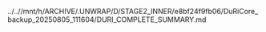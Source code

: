 ../..//mnt/h/ARCHIVE/.UNWRAP/D/STAGE2_INNER/e8bf24f9fb06/DuRiCore_backup_20250805_111604/DURI_COMPLETE_SUMMARY.md
